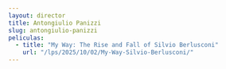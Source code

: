 ```yaml
---
layout: director
title: Antongiulio Panizzi
slug: antongiulio-panizzi
peliculas:
  - title: "My Way: The Rise and Fall of Silvio Berlusconi"
    url: "/lps/2025/10/02/My-Way-Silvio-Berlusconi/"
---
```

